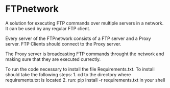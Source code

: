 # FTPnetwork
A solution for executing FTP commands over multiple servers in a network. It can be used by any regular FTP client.

Every server of the FTPnetwork consists of a FTP server and a Proxy server. FTP Clients should connect to the Proxy server.

The Proxy server is broadcasting FTP commands throught the network and making sure that they are executed currectly.

To run the code necessary to install the file Requirements.txt.
To install should take the following steps:
    1. cd to the directory where requirements.txt is located
    2. run:  pip install -r requirements.txt in your shell


